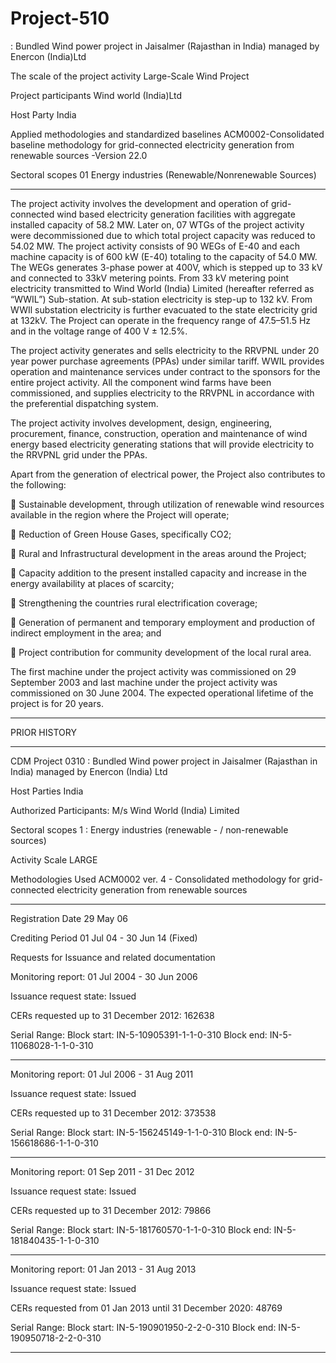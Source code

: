 # Project-510
: Bundled Wind power project in Jaisalmer (Rajasthan in India) managed by Enercon (India)Ltd

The scale of the project activity Large-Scale Wind Project

Project participants Wind world (India)Ltd

Host Party India

Applied methodologies and standardized
baselines
ACM0002-Consolidated
baseline methodology for grid-connected
electricity generation from renewable sources
-Version 22.0

Sectoral scopes 01 Energy industries (Renewable/Nonrenewable Sources)
____________
The project activity involves the development and operation of grid-connected wind based electricity
generation facilities with aggregate installed capacity of 58.2 MW. Later on, 07 WTGs of the project activity were decommissioned due to which total project
capacity was reduced to 54.02 MW.  The project activity consists of 90 WEGs of E-40 and each machine capacity is of 600 kW (E-40) totaling to
the capacity of 54.0 MW. The WEGs generates 3-phase power at 400V, which is stepped up to 33 kV and
connected to 33kV metering points. From 33 kV metering point electricity transmitted to Wind World (India)
Limited (hereafter referred as “WWIL”) Sub-station. At sub-station electricity is step-up to 132 kV. From WWIl
substation electricity is further evacuated to the state electricity grid at 132kV. The Project can operate in the
frequency range of 47.5–51.5 Hz and in the voltage range of 400 V ± 12.5%.

The project activity generates and sells electricity to the RRVPNL under 20 year power purchase
agreements (PPAs) under similar tariff. WWIL provides operation and maintenance services under contract
to the sponsors for the entire project activity. All the component wind farms have been commissioned, and
supplies electricity to the RRVPNL in accordance with the preferential dispatching system.

The project activity involves development, design, engineering, procurement, finance, construction,
operation and maintenance of wind energy based electricity generating stations that will provide electricity to
the RRVPNL grid under the PPAs.

Apart from the generation of electrical power, the Project also contributes to the following:

 Sustainable development, through utilization of renewable wind resources available in the region where
the Project will operate;

 Reduction of Green House Gases, specifically CO2;

 Rural and Infrastructural development in the areas around the Project;

 Capacity addition to the present installed capacity and increase in the energy availability at places of
scarcity;

 Strengthening the countries rural electrification coverage;

 Generation of permanent and temporary employment and production of indirect employment in the area;
and

 Project contribution for community development of the local rural area.

The first machine under the project activity was commissioned on 29 September 2003 and last machine
under the project activity was commissioned on 30 June 2004. The expected operational lifetime of the
project is for 20 years.
___________

PRIOR HISTORY
___________
CDM Project 0310 : Bundled Wind power project in Jaisalmer (Rajasthan in India) managed by Enercon (India) Ltd

Host Parties	India 

Authorized Participants: M/s Wind World (India) Limited

Sectoral scopes	1 : Energy industries (renewable - / non-renewable sources)

Activity Scale	LARGE

Methodologies Used	ACM0002 ver. 4 - Consolidated methodology for grid-connected electricity generation from renewable sources
___________
Registration Date	29 May 06  

Crediting Period	01 Jul 04 - 30 Jun 14 (Fixed)

Requests for Issuance
and related documentation	

Monitoring report: 01 Jul 2004 - 30 Jun 2006 

Issuance request state: Issued

CERs requested up to 31 December 2012: 162638

Serial Range: Block start: IN-5-10905391-1-1-0-310      Block end: IN-5-11068028-1-1-0-310
____________
Monitoring report: 01 Jul 2006 - 31 Aug 2011 

Issuance request state: Issued

CERs requested up to 31 December 2012: 373538

Serial Range: Block start: IN-5-156245149-1-1-0-310      Block end: IN-5-156618686-1-1-0-310
___________

Monitoring report: 01 Sep 2011 - 31 Dec 2012

Issuance request state: Issued

CERs requested up to 31 December 2012: 79866

Serial Range: Block start: IN-5-181760570-1-1-0-310      Block end: IN-5-181840435-1-1-0-310
_______________
Monitoring report: 01 Jan 2013 - 31 Aug 2013

Issuance request state: Issued

CERs requested from 01 Jan 2013 until 31 December 2020: 48769

Serial Range: Block start: IN-5-190901950-2-2-0-310      Block end: IN-5-190950718-2-2-0-310
_______________
